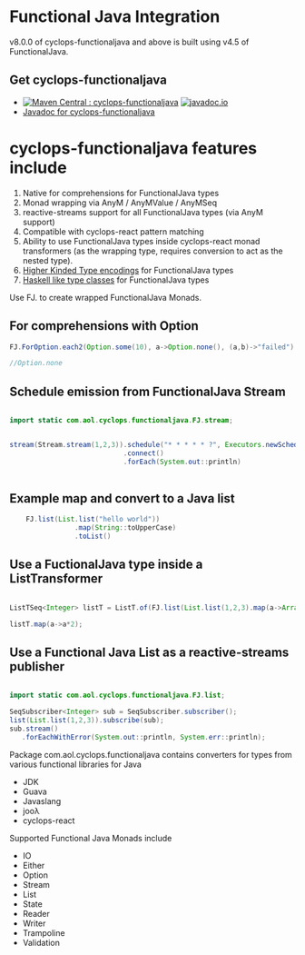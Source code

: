 # Functional Java Integration

v8.0.0 of cyclops-functionaljava and above is built using v4.5 of FunctionalJava.

## Get cyclops-functionaljava


* [![Maven Central : cyclops-functionaljava](https://maven-badges.herokuapp.com/maven-central/com.aol.cyclops/cyclops-functionaljava/badge.svg)](https://maven-badges.herokuapp.com/maven-central/com.aol.cyclops/cyclops-functionaljava)  [![javadoc.io](https://javadocio-badges.herokuapp.com/com.aol.cyclops/cyclops-functionaljava/badge.svg)](https://javadocio-badges.herokuapp.com/com.aol.cyclops/cyclops-functionaljava)
* [Javadoc for cyclops-functionaljava](http://www.javadoc.io/doc/com.aol.cyclops/cyclops-functionaljava)

# cyclops-functionaljava features include

1. Native for comprehensions for FunctionalJava types
2. Monad wrapping via AnyM / AnyMValue / AnyMSeq
3. reactive-streams support for all FunctionalJava types (via AnyM support)
4. Compatible with cyclops-react pattern matching
5. Ability to use FunctionalJava types inside cyclops-react monad transformers (as the wrapping type, requires conversion to act as the nested type).
8. [Higher Kinded Type encodings](https://github.com/aol/cyclops/tree/master/cyclops-functionaljava/src/main/java/com/aol/cyclops/functionaljava/hkt) for FunctionalJava types
9. [Haskell like type classes](https://github.com/aol/cyclops/tree/master/cyclops-functionaljava/src/main/java/com/aol/cyclops/functionaljava/hkt/typeclassess/instances) for FunctionalJava types


Use FJ.<type> to create wrapped FunctionalJava Monads.


## For comprehensions with Option

 ```java
FJ.ForOption.each2(Option.some(10), a->Option.none(), (a,b)->"failed")

//Option.none
 ```



## Schedule emission from  FunctionalJava Stream

```java

import static com.aol.cyclops.functionaljava.FJ.stream;


stream(Stream.stream(1,2,3)).schedule("* * * * * ?", Executors.newScheduledThreadPool(1))
							.connect()
							.forEach(System.out::println)
									
```

## Example map and convert to a Java list

```java
	FJ.list(List.list("hello world"))
				.map(String::toUpperCase)
			    .toList()
 ```
 
## Use a FuctionalJava type inside a ListTransformer
 
 ```java
 
 ListTSeq<Integer> listT = ListT.of(FJ.list(List.list(1,2,3).map(a->Arrays.asList(a))));
 
 listT.map(a->a*2);
```	
	

 
## Use a Functional Java List as a reactive-streams publisher
 
 ```java

import static com.aol.cyclops.functionaljava.FJ.list;

SeqSubscriber<Integer> sub = SeqSubscriber.subscriber();
list(List.list(1,2,3)).subscribe(sub);
sub.stream()
    .forEachWithError(System.out::println, System.err::println);
```
			
Package com.aol.cyclops.functionaljava contains converters for types from various functional libraries for Java

* JDK
* Guava
* Javaslang
* jooλ
* cyclops-react

Supported Functional Java Monads include

* IO
* Either
* Option
* Stream
* List
* State
* Reader
* Writer
* Trampoline
* Validation
